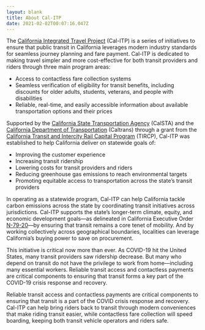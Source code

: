 ```yaml
---
layout: blank
title: About Cal-ITP
date: 2021-02-02T00:07:16.047Z
---
```

The [California Integrated Travel Project](https://www.calitp.org/) (Cal-ITP) is a series of initiatives to ensure that public transit in California leverages modern industry standards for seamless journey planning and fare payment. Cal-ITP is dedicated to making travel simpler and more cost-effective for both transit providers and riders through three main program areas:

* Access to contactless fare collection systems 
* Seamless verification of eligibility for transit benefits, including discounts for older adults, students, veterans, and people with disabilities
* Reliable, real-time, and easily accessible information about available transportation options and their prices

Supported by the [California State Transportation Agency](https://calsta.ca.gov/) (CalSTA) and the [California Department of Transportation](https://calsta.ca.gov/) (Caltrans) through a grant from the [California Transit and Intercity Rail Capital Program](https://calsta.ca.gov/subject-areas/transit-intercity-rail-capital-prog) (TIRCP), Cal-ITP was established to help California deliver on statewide goals of: 

* Improving the customer experience
* Increasing transit ridership
* Lowering costs for transit providers and riders
* Reducing greenhouse gas emissions to reach environmental targets
* Promoting equitable access to transportation across the state’s transit providers

In operating as a statewide program, Cal-ITP can help California tackle carbon emissions across the state by coordinating transit initiatives across jurisdictions. Cal-ITP supports the state’s longer-term climate, equity, and economic development goals—as delineated in California Executive Order [N-79-20](https://www.gov.ca.gov/wp-content/uploads/2020/09/9.23.20-EO-N-79-20-text.pdf)—by ensuring that transit remains a core tenet of mobility. And by working collectively across geographical boundaries, localities can leverage California’s buying power to save on procurement.

This initiative is critical now more than ever. As COVID-19 hit the United States, many transit providers saw ridership decrease. But many who depend on transit do not have the privilege to work from home—including many essential workers. Reliable transit access and contactless payments are critical components to ensuring that transit forms a key part of the COVID-19 crisis response and recovery.

Reliable transit access and contactless payments are critical components to ensuring that transit is a part of the COVID crisis response and recovery. Cal-ITP can help bring riders back to transit through modern conveniences that make riding transit easier, while contactless fare collection will speed boarding, keeping both transit vehicle operators and riders safe.